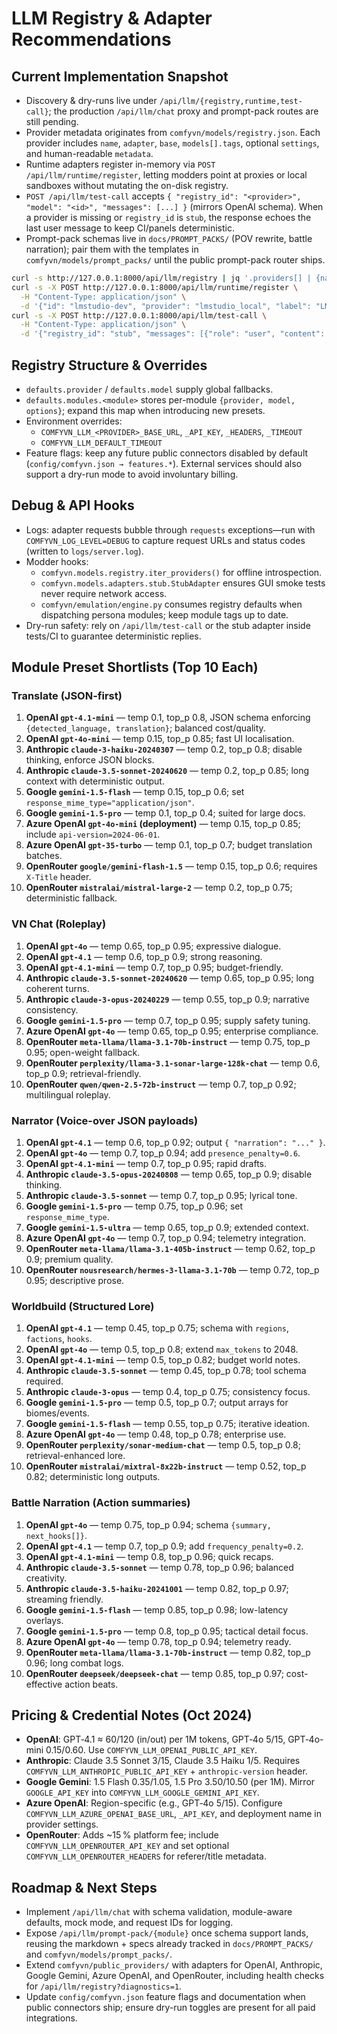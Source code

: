 # LLM Registry & Adapter Recommendations

## Current Implementation Snapshot
- Discovery & dry-runs live under `/api/llm/{registry,runtime,test-call}`; the production `/api/llm/chat` proxy and prompt-pack routes are still pending.
- Provider metadata originates from `comfyvn/models/registry.json`. Each provider includes `name`, `adapter`, `base`, `models[].tags`, optional `settings`, and human-readable `metadata`.
- Runtime adapters register in-memory via `POST /api/llm/runtime/register`, letting modders point at proxies or local sandboxes without mutating the on-disk registry.
- `POST /api/llm/test-call` accepts `{ "registry_id": "<provider>", "model": "<id>", "messages": [...] }` (mirrors OpenAI schema). When a provider is missing or `registry_id` is `stub`, the response echoes the last user message to keep CI/panels deterministic.
- Prompt-pack schemas live in `docs/PROMPT_PACKS/` (POV rewrite, battle narration); pair them with the templates in `comfyvn/models/prompt_packs/` until the public prompt-pack router ships.

```bash
curl -s http://127.0.0.1:8000/api/llm/registry | jq '.providers[] | {name, models}'
curl -s -X POST http://127.0.0.1:8000/api/llm/runtime/register \
  -H "Content-Type: application/json" \
  -d '{"id": "lmstudio-dev", "provider": "lmstudio_local", "label": "LM Studio Dev", "modes": ["chat"]}'
curl -s -X POST http://127.0.0.1:8000/api/llm/test-call \
  -H "Content-Type: application/json" \
  -d '{"registry_id": "stub", "messages": [{"role": "user", "content": "Ping"}]}' | jq '.data'
```

## Registry Structure & Overrides
- `defaults.provider` / `defaults.model` supply global fallbacks.
- `defaults.modules.<module>` stores per-module `{provider, model, options}`; expand this map when introducing new presets.
- Environment overrides:
  - `COMFYVN_LLM_<PROVIDER>_BASE_URL`, `_API_KEY`, `_HEADERS`, `_TIMEOUT`
  - `COMFYVN_LLM_DEFAULT_TIMEOUT`
- Feature flags: keep any future public connectors disabled by default (`config/comfyvn.json → features.*`). External services should also support a dry-run mode to avoid involuntary billing.

## Debug & API Hooks
- Logs: adapter requests bubble through `requests` exceptions—run with `COMFYVN_LOG_LEVEL=DEBUG` to capture request URLs and status codes (written to `logs/server.log`).
- Modder hooks:
  - `comfyvn.models.registry.iter_providers()` for offline introspection.
  - `comfyvn.models.adapters.stub.StubAdapter` ensures GUI smoke tests never require network access.
  - `comfyvn/emulation/engine.py` consumes registry defaults when dispatching persona modules; keep module tags up to date.
- Dry-run safety: rely on `/api/llm/test-call` or the stub adapter inside tests/CI to guarantee deterministic replies.

## Module Preset Shortlists (Top 10 Each)

### Translate (JSON-first)
1. **OpenAI `gpt-4.1-mini`** — temp 0.1, top_p 0.8, JSON schema enforcing `{detected_language, translation}`; balanced cost/quality.
2. **OpenAI `gpt-4o-mini`** — temp 0.15, top_p 0.85; fast UI localisation.
3. **Anthropic `claude-3-haiku-20240307`** — temp 0.2, top_p 0.8; disable thinking, enforce JSON blocks.
4. **Anthropic `claude-3.5-sonnet-20240620`** — temp 0.2, top_p 0.85; long context with deterministic output.
5. **Google `gemini-1.5-flash`** — temp 0.15, top_p 0.6; set `response_mime_type="application/json"`.
6. **Google `gemini-1.5-pro`** — temp 0.1, top_p 0.4; suited for large docs.
7. **Azure OpenAI `gpt-4o-mini` (deployment)** — temp 0.15, top_p 0.85; include `api-version=2024-06-01`.
8. **Azure OpenAI `gpt-35-turbo`** — temp 0.1, top_p 0.7; budget translation batches.
9. **OpenRouter `google/gemini-flash-1.5`** — temp 0.15, top_p 0.6; requires `X-Title` header.
10. **OpenRouter `mistralai/mistral-large-2`** — temp 0.2, top_p 0.75; deterministic fallback.

### VN Chat (Roleplay)
1. **OpenAI `gpt-4o`** — temp 0.65, top_p 0.95; expressive dialogue.
2. **OpenAI `gpt-4.1`** — temp 0.6, top_p 0.9; strong reasoning.
3. **OpenAI `gpt-4.1-mini`** — temp 0.7, top_p 0.95; budget-friendly.
4. **Anthropic `claude-3.5-sonnet-20240620`** — temp 0.65, top_p 0.95; long coherent turns.
5. **Anthropic `claude-3-opus-20240229`** — temp 0.55, top_p 0.9; narrative consistency.
6. **Google `gemini-1.5-pro`** — temp 0.7, top_p 0.95; supply safety tuning.
7. **Azure OpenAI `gpt-4o`** — temp 0.65, top_p 0.95; enterprise compliance.
8. **OpenRouter `meta-llama/llama-3.1-70b-instruct`** — temp 0.75, top_p 0.95; open-weight fallback.
9. **OpenRouter `perplexity/llama-3.1-sonar-large-128k-chat`** — temp 0.6, top_p 0.9; retrieval-friendly.
10. **OpenRouter `qwen/qwen-2.5-72b-instruct`** — temp 0.7, top_p 0.92; multilingual roleplay.

### Narrator (Voice-over JSON payloads)
1. **OpenAI `gpt-4.1`** — temp 0.6, top_p 0.92; output `{ "narration": "..." }`.
2. **OpenAI `gpt-4o`** — temp 0.7, top_p 0.94; add `presence_penalty=0.6`.
3. **OpenAI `gpt-4.1-mini`** — temp 0.7, top_p 0.95; rapid drafts.
4. **Anthropic `claude-3.5-opus-20240808`** — temp 0.65, top_p 0.9; disable thinking.
5. **Anthropic `claude-3.5-sonnet`** — temp 0.7, top_p 0.95; lyrical tone.
6. **Google `gemini-1.5-pro`** — temp 0.75, top_p 0.96; set `response_mime_type`.
7. **Google `gemini-1.5-ultra`** — temp 0.65, top_p 0.9; extended context.
8. **Azure OpenAI `gpt-4o`** — temp 0.7, top_p 0.94; telemetry integration.
9. **OpenRouter `meta-llama/llama-3.1-405b-instruct`** — temp 0.62, top_p 0.9; premium quality.
10. **OpenRouter `nousresearch/hermes-3-llama-3.1-70b`** — temp 0.72, top_p 0.95; descriptive prose.

### Worldbuild (Structured Lore)
1. **OpenAI `gpt-4.1`** — temp 0.45, top_p 0.75; schema with `regions`, `factions`, `hooks`.
2. **OpenAI `gpt-4o`** — temp 0.5, top_p 0.8; extend `max_tokens` to 2048.
3. **OpenAI `gpt-4.1-mini`** — temp 0.5, top_p 0.82; budget world notes.
4. **Anthropic `claude-3.5-sonnet`** — temp 0.45, top_p 0.78; tool schema required.
5. **Anthropic `claude-3-opus`** — temp 0.4, top_p 0.75; consistency focus.
6. **Google `gemini-1.5-pro`** — temp 0.5, top_p 0.7; output arrays for biomes/events.
7. **Google `gemini-1.5-flash`** — temp 0.55, top_p 0.75; iterative ideation.
8. **Azure OpenAI `gpt-4o`** — temp 0.48, top_p 0.78; enterprise use.
9. **OpenRouter `perplexity/sonar-medium-chat`** — temp 0.5, top_p 0.8; retrieval-enhanced lore.
10. **OpenRouter `mistralai/mixtral-8x22b-instruct`** — temp 0.52, top_p 0.82; deterministic long outputs.

### Battle Narration (Action summaries)
1. **OpenAI `gpt-4o`** — temp 0.75, top_p 0.94; schema `{summary, next_hooks[]}`.
2. **OpenAI `gpt-4.1`** — temp 0.7, top_p 0.9; add `frequency_penalty=0.2`.
3. **OpenAI `gpt-4.1-mini`** — temp 0.8, top_p 0.96; quick recaps.
4. **Anthropic `claude-3.5-sonnet`** — temp 0.78, top_p 0.96; balanced creativity.
5. **Anthropic `claude-3.5-haiku-20241001`** — temp 0.82, top_p 0.97; streaming friendly.
6. **Google `gemini-1.5-flash`** — temp 0.85, top_p 0.98; low-latency overlays.
7. **Google `gemini-1.5-pro`** — temp 0.8, top_p 0.95; tactical detail focus.
8. **Azure OpenAI `gpt-4o`** — temp 0.78, top_p 0.94; telemetry ready.
9. **OpenRouter `meta-llama/llama-3.1-70b-instruct`** — temp 0.82, top_p 0.96; long combat logs.
10. **OpenRouter `deepseek/deepseek-chat`** — temp 0.85, top_p 0.97; cost-effective action beats.

## Pricing & Credential Notes (Oct 2024)
- **OpenAI**: GPT‑4.1 ≈ $60/$120 (in/out) per 1M tokens, GPT‑4o $5/$15, GPT‑4o-mini $0.15/$0.60. Use `COMFYVN_LLM_OPENAI_PUBLIC_API_KEY`.
- **Anthropic**: Claude 3.5 Sonnet $3/$15, Claude 3.5 Haiku $1/$5. Requires `COMFYVN_LLM_ANTHROPIC_PUBLIC_API_KEY` + `anthropic-version` header.
- **Google Gemini**: 1.5 Flash $0.35/$1.05, 1.5 Pro $3.50/$10.50 (per 1M). Mirror `GOOGLE_API_KEY` into `COMFYVN_LLM_GOOGLE_GEMINI_API_KEY`.
- **Azure OpenAI**: Region-specific (e.g., GPT‑4o $5/$15). Configure `COMFYVN_LLM_AZURE_OPENAI_BASE_URL`, `_API_KEY`, and deployment name in provider settings.
- **OpenRouter**: Adds ~15 % platform fee; include `COMFYVN_LLM_OPENROUTER_API_KEY` and set optional `COMFYVN_LLM_OPENROUTER_HEADERS` for referer/title metadata.

## Roadmap & Next Steps
- Implement `/api/llm/chat` with schema validation, module-aware defaults, mock mode, and request IDs for logging.
- Expose `/api/llm/prompt-pack/{module}` once schema support lands, reusing the markdown + specs already tracked in `docs/PROMPT_PACKS/` and `comfyvn/models/prompt_packs/`.
- Extend `comfyvn/public_providers/` with adapters for OpenAI, Anthropic, Google Gemini, Azure OpenAI, and OpenRouter, including health checks for `/api/llm/registry?diagnostics=1`.
- Update `config/comfyvn.json` feature flags and documentation when public connectors ship; ensure dry-run toggles are present for all paid integrations.
